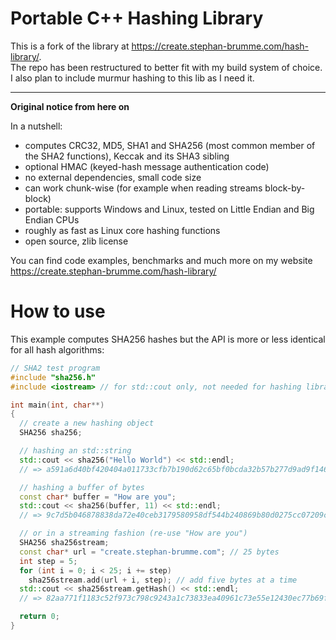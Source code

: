 # Portable C++ Hashing Library

This is a fork of the library at https://create.stephan-brumme.com/hash-library/.  
The repo has been restructured to better fit with my build system of choice.  
I also plan to include murmur hashing to this lib as I need it.  

---------

**Original notice from here on**

In a nutshell:

- computes CRC32, MD5, SHA1 and SHA256 (most common member of the SHA2 functions), Keccak and its SHA3 sibling
- optional HMAC (keyed-hash message authentication code)
- no external dependencies, small code size
- can work chunk-wise (for example when reading streams block-by-block)
- portable: supports Windows and Linux, tested on Little Endian and Big Endian CPUs
- roughly as fast as Linux core hashing functions
- open source, zlib license

You can find code examples, benchmarks and much more on my website https://create.stephan-brumme.com/hash-library/

# How to use

This example computes SHA256 hashes but the API is more or less identical for all hash algorithms:

``` cpp
// SHA2 test program
#include "sha256.h"
#include <iostream> // for std::cout only, not needed for hashing library

int main(int, char**)
{
  // create a new hashing object
  SHA256 sha256;

  // hashing an std::string
  std::cout << sha256("Hello World") << std::endl;
  // => a591a6d40bf420404a011733cfb7b190d62c65bf0bcda32b57b277d9ad9f146e

  // hashing a buffer of bytes
  const char* buffer = "How are you";
  std::cout << sha256(buffer, 11) << std::endl;
  // => 9c7d5b046878838da72e40ceb3179580958df544b240869b80d0275cc07209cc

  // or in a streaming fashion (re-use "How are you")
  SHA256 sha256stream;
  const char* url = "create.stephan-brumme.com"; // 25 bytes
  int step = 5;
  for (int i = 0; i < 25; i += step)
    sha256stream.add(url + i, step); // add five bytes at a time
  std::cout << sha256stream.getHash() << std::endl;
  // => 82aa771f1183c52f973c798c9243a1c73833ea40961c73e55e12430ec77b69f6

  return 0;
}
```
